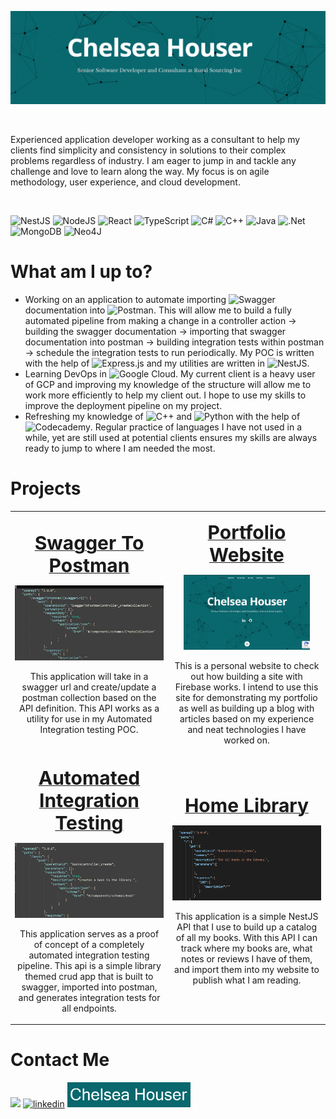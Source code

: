 ![Senior Software Developer](images/banner.png)
<p>&nbsp;</p>
Experienced application developer working as a consultant to help my clients find simplicity and consistency in solutions to their complex problems regardless of industry. I am eager to jump in and tackle any challenge and love to learn along the way. My focus is on agile methodology, user experience, and cloud development.
<p>&nbsp;</p>

![NestJS](https://img.shields.io/badge/nestjs-%23E0234E.svg?style=for-the-badge&logo=nestjs&logoColor=white) ![NodeJS](https://img.shields.io/badge/node.js-6DA55F?style=for-the-badge&logo=node.js&logoColor=white) ![React](https://img.shields.io/badge/react-%2320232a.svg?style=for-the-badge&logo=react&logoColor=%2361DAFB) ![TypeScript](https://img.shields.io/badge/typescript-%23007ACC.svg?style=for-the-badge&logo=typescript&logoColor=white) ![C#](https://img.shields.io/badge/c%23-%23239120.svg?style=for-the-badge&logo=c-sharp&logoColor=white) ![C++](https://img.shields.io/badge/c++-%2300599C.svg?style=for-the-badge&logo=c%2B%2B&logoColor=white) ![Java](https://img.shields.io/badge/java-%23ED8B00.svg?style=for-the-badge&logo=java&logoColor=white) ![.Net](https://img.shields.io/badge/.NET-5C2D91?style=for-the-badge&logo=.net&logoColor=white) ![MongoDB](https://img.shields.io/badge/MongoDB-%234ea94b.svg?style=for-the-badge&logo=mongodb&logoColor=white) ![Neo4J](https://img.shields.io/badge/Neo4j-008CC1?style=for-the-badge&logo=neo4j&logoColor=white)

# What am I up to?
- Working on an application to automate importing ![Swagger](https://img.shields.io/badge/-Swagger-%23Clojure?style=for-the-badge&logo=swagger&logoColor=white) documentation into ![Postman](https://img.shields.io/badge/Postman-FF6C37?style=for-the-badge&logo=postman&logoColor=white). This will allow me to build a fully automated pipeline from making a change in a controller action -> building the swagger documentation -> importing that swagger documentation into postman -> building integration tests within postman -> schedule the integration tests to run periodically. My POC is written with the help of ![Express.js](https://img.shields.io/badge/express.js-%23404d59.svg?style=for-the-badge&logo=express&logoColor=%2361DAFB) and my utilities are written in ![NestJS](https://img.shields.io/badge/nestjs-%23E0234E.svg?style=for-the-badge&logo=nestjs&logoColor=white).
- Learning DevOps in ![Google Cloud](https://img.shields.io/badge/GoogleCloud-%234285F4.svg?style=for-the-badge&logo=google-cloud&logoColor=white). My current client is a heavy user of GCP and improving my knowledge of the structure will allow me to work more efficiently to help my client out. I hope to use my skills to improve the deployment pipeline on my project.
- Refreshing my knowledge of ![C++](https://img.shields.io/badge/c++-%2300599C.svg?style=for-the-badge&logo=c%2B%2B&logoColor=white) and ![Python](https://img.shields.io/badge/python-3670A0?style=for-the-badge&logo=python&logoColor=ffdd54) with the help of ![Codecademy](https://img.shields.io/badge/Codecademy-FFF0E5?style=for-the-badge&logo=codecademy&logoColor=1F243A). Regular practice of languages I have not used in a while, yet are still used at potential clients ensures my skills are always ready to jump to where I am needed the most.

# Projects
<table width="100%" style="text-align:center">
 <tr>
    <td width="50%">
      <p><a href="https://github.com/chelseahouser/swaggerToPostman"><b style="font-size:30px">Swagger To Postman</b></a></p>
      <img src='images/swagger-to-postman.JPG' alt='swagger-to-postman' height='120' />
      <p>This application will take in a swagger url and create/update a postman collection based on the API definition. This API works as a utility for use in my Automated Integration testing POC.</p>
   </td>
    <td>
      <p><a href="https://github.com/chelseahouser/website"><b style="font-size:30px">Portfolio Website</b></a></p>
      <img src='images/website.JPG' alt='porfolio-website' height='120' />
      <p>This is a personal website to check out how building a site with Firebase works. I intend to use this site for demonstrating my portfolio as well as building up a blog with articles based on my experience and neat technologies I have worked on.</p>
   </td>
 </tr>
  <tr>
    <td width="50%">
      <p><a href="https://github.com/chelseahouser/automated-integration-testing"><b style="font-size:30px">Automated Integration Testing</b></a></p>
      <img src='images/automated-integration-testing.JPG' alt='automated-integration-testing' height='120' />
      <p>This application serves as a proof of concept of a completely automated integration testing pipeline. This api is a simple library themed crud app that is built to swagger, imported into postman, and generates integration tests for all endpoints.</p>
    </td>
    <td>
      <p><a href="https://github.com/chelseahouser/home-library"><b style="font-size:30px">Home Library</b></a></p>
      <img src='images/home-library.png' alt='home-library' height='120' />
      <p>This application is a simple NestJS API that I use to build up a catalog of all my books. With this API I can track where my books are, what notes or reviews I have of them, and import them into my website to publish what I am reading.</p>
   </td>
 </tr>
</table>

# Contact Me

[<img src='https://img.shields.io/badge/Gmail-D14836?style=for-the-badge&logo=gmail&logoColor=white' height='40'>](mailto:contact@chelseahouser.com) 
[<img src='https://img.shields.io/badge/linkedin-%230077B5.svg?style=for-the-badge&logo=linkedin&logoColor=white' alt='linkedin' height='40'>](https://www.linkedin.com/in/chelsea-houser/) [<img src='images/website-badge.png' alt='website' height='40'>](https://chelseahouser.com/)  
